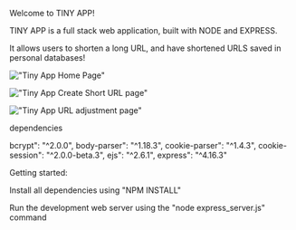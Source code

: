 Welcome to TINY APP!

TINY APP is a full stack web application, built with NODE and EXPRESS.

It allows users to shorten a long URL, and have shortened URLS saved in personal databases!

!["Tiny App Home Page"](https://github.com/davidkhayutin/tinyApp/blob/master/docs/Tiny%20App%20home%20page.png)

!["Tiny App Create Short URL page"](https://github.com/davidkhayutin/tinyApp/blob/master/docs/Tiny%20App%20Create%20new%20URL%20page.png)

!["Tiny App URL adjustment page"](https://github.com/davidkhayutin/tinyApp/blob/master/docs/Tiny%20App%20URL%20adjustment%20page.png)



dependencies


bcrypt": "^2.0.0",
body-parser": "^1.18.3",
cookie-parser": "^1.4.3",
cookie-session": "^2.0.0-beta.3",
ejs": "^2.6.1",
express": "^4.16.3"


Getting started:

Install all dependencies using "NPM INSTALL"

Run the development web server using the "node express_server.js" command